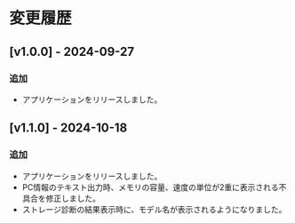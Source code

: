 # 変更履歴

## [v1.0.0] - 2024-09-27
### 追加
- アプリケーションをリリースしました。


## [v1.1.0] - 2024-10-18
### 追加
- アプリケーションをリリースしました。
- PC情報のテキスト出力時、メモリの容量、速度の単位が2重に表示される不具合を修正しました。
- ストレージ診断の結果表示時に、モデル名が表示されるようになりました。
